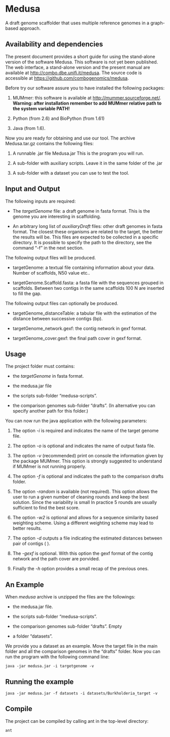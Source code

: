 Medusa
======

A draft genome scaffolder that uses multiple reference genomes in a
graph-based approach.

Availability and dependencies
-----------------------------

The present document provides a short guide for using the stand-alone
version of the software Medusa. This software is not yet been published.
The web interface, a stand-alone version and the present manual are
available at <http://combo.dbe.unifi.it/medusa>. The source code is
accessible at <https://github.com/combogenomics/medusa>.

Before try our software assure you to have installed the following
packages:

1.  MUMmer: this software is available at
    <http://mummer.sourceforge.net/>. **Warning: after installation
    remember to add MUMmer relative path to the system variable PATH!**

2.  Python (from 2.6) and BioPython (from 1.61)

3.  Java (from 1.6).

Now you are ready for obtaining and use our tool. The archive Medusa.tar.gz
contains the following files:

1.  A runnable .jar file Medusa.jar This is the program you will run.

2.  A sub-folder with auxiliary scripts. Leave it in the same folder of
    the .jar

3.  A sub-folder with a dataset you can use to test the tool.

Input and Output
----------------

The following inputs are required:

-   The *targetGenome* file: a draft genome in fasta format. This is the
    genome you are interesting in scaffolding.

-   An arbitrary long list of *auxiliaryDraft* files: other draft
    genomes in fasta format. The closest these organisms are related to
    the target, the better the results will be. This files are expected
    to be collected in a specific directory. It is possible to specify
    the path to the directory, see the command “-f” in the next section.

The following output files will be produced.

-   targetGenome: a textual file containing information about
    your data. Number of scaffolds, N50 value etc..

-   targetGenome.Scaffold.fasta: a fasta file with the sequences grouped
    in scaffolds. Between two contigs in the same scaffolds 100 N are
    inserted to fill the gap.
    
The following output files can optionally be produced.

-   targetGenome_distanceTable: a tabular file with the estimation of the
	distance between successive contigs (bp).
	

-   targetGenome_network.gexf: the contig network in gexf format.

-   targetGenome_cover.gexf: the final path cover in gexf format.


Usage
-----

The project folder must contains:

-   the *targetGenome* in fasta format.

-   the medusa.jar file

-   the scripts sub-folder “medusa-scripts”.

-   the comparison genomes sub-folder “drafts”. (In alternative you can
    specify another path for this folder.)

You can now run the java application with the following parameters:

1.  The option *-i* is required and indicates the name of the target
    genome file.

2.  The option *-o* is optional and indicates the name of output fasta
    file.

3.  The option *-v* (recommended) print on console the information given
    by the package MUMmer. This option is strongly suggested to
    understand if MUMmer is not running properly.

4.  The option *-f* is optional and indicates the path to the comparison
    drafts folder.

5.  The option *-random* is available (not required). This option allows
    the user to run a given number of cleaning rounds and keep the best
    solution. Since the variability is small In practice 5 rounds are
    usually sufficient to find the best score.

6.  The option *-w2* is optional and allows for a sequence similarity
    based weighting scheme. Using a different weighting scheme may lead
    to better results.

7.  The option *-d* outputs a file indicating the estimated distances
    between pair of contigs (<contig A> <contig B> <estimated distance>).
	
8. The *-gexf* is optional. With this option the gexf format of the contig network and
	the path cover are porvided.

9.  Finally the *-h* option provides a small recap of the previous ones.

An Example
----------

When *medusa* archive is unzipped the files are the followings:

-   the medusa.jar file.

-   the scripts sub-folder “medusa-scripts”.

-   the comparison genomes sub-folder “drafts”. Empty

-   a folder “datasets”.

We provide you a dataset as an example. Move the target file in the main
folder and all the comparison genomes in the “drafts” folder. Now you
can run the program with the following command line:

    java -jar medusa.jar -i targetgenome -v

Running the example
-------------------

    java -jar medusa.jar -f datasets -i datasets/Burkholderia_target -v

Compile
-------

The project can be compiled by calling ant in the top-level directory:

    ant
